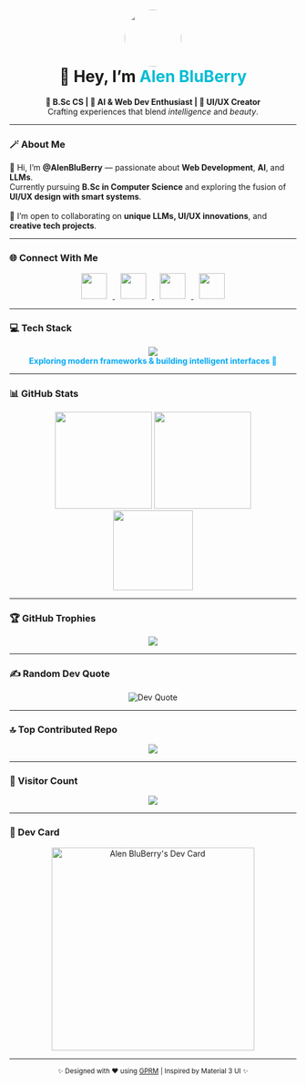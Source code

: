 <!-- 🌌 Modern Material 3–Inspired GitHub Profile for @AlenBluBerry -->

<h1 align="center">
  <img src="https://github.com/AlenBluBerry.png" width="100" style="border-radius:50%" />
  <br/>
  💫 Hey, I’m <span style="color:#00BCD4;">Alen BluBerry</span>
</h1>

<p align="center">
  <b>🌱 B.Sc CS | 🧠 AI & Web Dev Enthusiast | 🎨 UI/UX Creator</b><br/>
  Crafting experiences that blend <i>intelligence</i> and <i>beauty</i>.
</p>

---

### 🪄 About Me

👋 Hi, I’m **@AlenBluBerry** — passionate about **Web Development**, **AI**, and **LLMs**.  
Currently pursuing **B.Sc in Computer Science** and exploring the fusion of **UI/UX design with smart systems**.  
<br/>
💞️ I’m open to collaborating on **unique LLMs, UI/UX innovations**, and **creative tech projects**.

---

### 🌐 Connect With Me

<p align="center">
  <a href="https://github.com/AlenBluBerry" target="_blank">
    <img src="https://cdn.jsdelivr.net/gh/devicons/devicon/icons/github/github-original.svg" width="45" style="margin: 0 10px;" />
  </a>
  <a href="https://linkedin.com/in/alenbluberry" target="_blank">
    <img src="https://cdn.jsdelivr.net/gh/devicons/devicon/icons/linkedin/linkedin-original.svg" width="45" style="margin: 0 10px;" />
  </a>
  <a href="https://twitter.com/AlenBluBerry" target="_blank">
    <img src="https://cdn.jsdelivr.net/gh/devicons/devicon/icons/twitter/twitter-original.svg" width="45" style="margin: 0 10px;" />
  </a>
  <a href="https://app.daily.dev/alenbluberry" target="_blank">
    <img src="https://raw.githubusercontent.com/AlenBluBerry/assets/main/dailydev.svg" width="45" style="margin: 0 10px;" />
  </a>
</p>

---

### 💻 Tech Stack

<p align="center">
  <img src="https://skillicons.dev/icons?i=html,css,js,react,nextjs,tailwind,php,laravel,python,flask,firebase,mysql,git,github,figma" /><br/>
  <b style="color:#03A9F4;">Exploring modern frameworks & building intelligent interfaces 🚀</b>
</p>

---

### 📊 GitHub Stats

<p align="center">
  <img src="https://github-readme-stats.vercel.app/api?username=AlenBluBerry&theme=tokyonight&hide_border=false&include_all_commits=true&count_private=true" height="170" />
  <img src="https://github-readme-streak-stats.herokuapp.com/?user=AlenBluBerry&theme=tokyonight&hide_border=false" height="170" /><br/>
  <img src="https://github-readme-stats.vercel.app/api/top-langs/?username=AlenBluBerry&theme=tokyonight&hide_border=false&layout=compact" height="140"/>
</p>

---

### 🏆 GitHub Trophies

<p align="center">
  <img src="https://github-profile-trophy.vercel.app/?username=AlenBluBerry&theme=discord&no-frame=false&no-bg=false&margin-w=8"/>
</p>

---

### ✍️ Random Dev Quote

<p align="center">
  <img src="https://quotes-github-readme.vercel.app/api?type=horizontal&theme=tokyonight" alt="Dev Quote"/>
</p>

---

### 🔝 Top Contributed Repo

<p align="center">
  <img src="https://github-contributor-stats.vercel.app/api?username=AlenBluBerry&limit=5&theme=tokyonight&combine_all_yearly_contributions=true"/>
</p>

---

### 🧭 Visitor Count

<p align="center">
  <img src="https://visitcount.itsvg.in/api?id=AlenBluBerry&label=Profile%20Views&color=6&icon=0&pretty=true" />
</p>

---

### 🪩 Dev Card

<p align="center">
  <a href="https://app.daily.dev/alenbluberry">
    <img src="https://api.daily.dev/devcards/v2/09QVivkggxMIWb8C4u1V3.png?type=default&r=aab" width="356" alt="Alen BluBerry's Dev Card"/>
  </a>
</p>

---

<p align="center">
  <sub>✨ Designed with ❤️ using <a href="https://gprm.itsvg.in" target="_blank">GPRM</a> | Inspired by Material 3 UI ✨</sub>
</p>